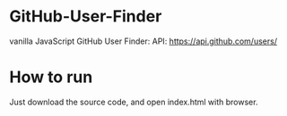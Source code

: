 # GitHub-User-Finder
vanilla JavaScript GitHub User Finder: API: https://api.github.com/users/
# How to run
Just download the source code, and open index.html with browser.
